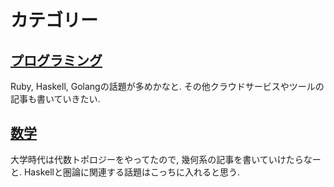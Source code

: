 # カテゴリー

## [プログラミング](/categories/programming/1.html)
Ruby, Haskell, Golangの話題が多めかなと. その他クラウドサービスやツールの記事も書いていきたい.

## [数学](/categories/math/1.html)
大学時代は代数トポロジーをやってたので, 幾何系の記事を書いていけたらなーと. Haskellと圏論に関連する話題はこっちに入れると思う.
